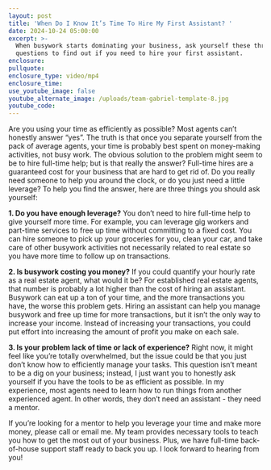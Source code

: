 ```yaml
---
layout: post
title: 'When Do I Know It’s Time To Hire My First Assistant? '
date: 2024-10-24 05:00:00
excerpt: >-
  When busywork starts dominating your business, ask yourself these three
  questions to find out if you need to hire your first assistant.
enclosure:
pullquote:
enclosure_type: video/mp4
enclosure_time:
use_youtube_image: false
youtube_alternate_image: /uploads/team-gabriel-template-8.jpg
youtube_code:
---
```

Are you using your time as efficiently as possible? Most agents can’t honestly answer “yes”. The truth is that once you separate yourself from the pack of average agents, your time is probably best spent on money-making activities, not busy work. The obvious solution to the problem might seem to be to hire full-time help; but is that really the answer? Full-time hires are a guaranteed cost for your business that are hard to get rid of. Do you really need someone to help you around the clock, or do you just need a little leverage? To help you find the answer, here are three things you should ask yourself:

**1\. Do you have enough leverage?** You don’t need to hire full-time help to give yourself more time. For example, you can leverage gig workers and part-time services to free up time without committing to a fixed cost. You can hire someone to pick up your groceries for you, clean your car, and take care of other busywork activities not necessarily related to real estate so you have more time to follow up on transactions.

**2\. Is busywork costing you money?** If you could quantify your hourly rate as a real estate agent, what would it be? For established real estate agents, that number is probably a lot higher than the cost of hiring an assistant. Busywork can eat up a ton of your time, and the more transactions you have, the worse this problem gets. Hiring an assistant can help you manage busywork and free up time for more transactions, but it isn’t the only way to increase your income. Instead of increasing your transactions, you could put effort into increasing the amount of profit you make on each sale.

**3\. Is your problem lack of time or lack of experience?** Right now, it might feel like you’re totally overwhelmed, but the issue could be that you just don’t know how to efficiently manage your tasks. This question isn’t meant to be a dig on your business; instead, I just want you to honestly ask yourself if you have the tools to be as efficient as possible. In my experience, most agents need to learn how to run things from another experienced agent. In other words, they don’t need an assistant - they need a mentor.

If you’re looking for a mentor to help you leverage your time and make more money, please call or email me. My team provides necessary tools to teach you how to get the most out of your business. Plus, we have full-time back-of-house support staff ready to back you up. I look forward to hearing from you!